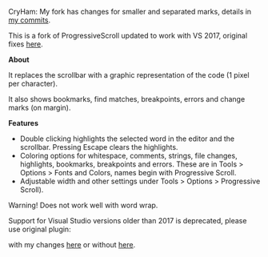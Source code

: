 CryHam: My fork has changes for smaller and separated marks, details in [my commits](https://github.com/cryham/ProgressiveScrollVS2017/commits?author=cryham).


This is a fork of ProgressiveScroll updated to work with VS 2017, original fixes [here](https://github.com/akaStiX/ProgressiveScrollVS2017).


**About**

It replaces the scrollbar with a graphic representation of the code (1 pixel per character).

It also shows bookmarks, find matches, breakpoints, errors and change marks (on margin).


**Features**

* Double clicking highlights the selected word in the editor and the scrollbar. Pressing Escape clears the highlights.
* Coloring options for whitespace, comments, strings, file changes, highlights, bookmarks, breakpoints and errors. These are in Tools > Options > Fonts and Colors, names begin with Progressive Scroll.
* Adjustable width and other settings under Tools > Options > Progressive Scroll).

Warning! Does not work well with word wrap.


Support for Visual Studio versions older than 2017 is deprecated, please use original plugin:

with my changes [here](https://github.com/cryham/progressive-scroll/) or without [here](https://marketplace.visualstudio.com/items?itemName=freaksken.ProgressiveScroll).
